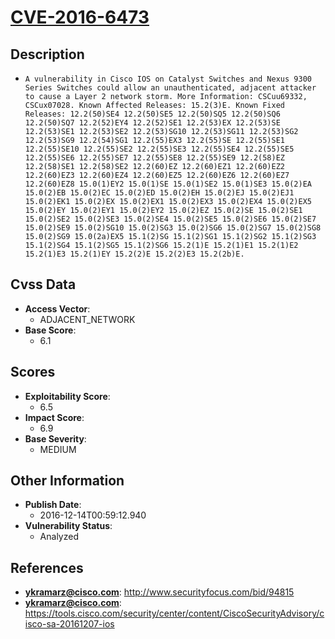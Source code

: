 
# [CVE-2016-6473](http://www.securityfocus.com/bid/94815)

## Description

- `A vulnerability in Cisco IOS on Catalyst Switches and Nexus 9300 Series Switches could allow an unauthenticated, adjacent attacker to cause a Layer 2 network storm. More Information: CSCuu69332, CSCux07028. Known Affected Releases: 15.2(3)E. Known Fixed Releases: 12.2(50)SE4 12.2(50)SE5 12.2(50)SQ5 12.2(50)SQ6 12.2(50)SQ7 12.2(52)EY4 12.2(52)SE1 12.2(53)EX 12.2(53)SE 12.2(53)SE1 12.2(53)SE2 12.2(53)SG10 12.2(53)SG11 12.2(53)SG2 12.2(53)SG9 12.2(54)SG1 12.2(55)EX3 12.2(55)SE 12.2(55)SE1 12.2(55)SE10 12.2(55)SE2 12.2(55)SE3 12.2(55)SE4 12.2(55)SE5 12.2(55)SE6 12.2(55)SE7 12.2(55)SE8 12.2(55)SE9 12.2(58)EZ 12.2(58)SE1 12.2(58)SE2 12.2(60)EZ 12.2(60)EZ1 12.2(60)EZ2 12.2(60)EZ3 12.2(60)EZ4 12.2(60)EZ5 12.2(60)EZ6 12.2(60)EZ7 12.2(60)EZ8 15.0(1)EY2 15.0(1)SE 15.0(1)SE2 15.0(1)SE3 15.0(2)EA 15.0(2)EB 15.0(2)EC 15.0(2)ED 15.0(2)EH 15.0(2)EJ 15.0(2)EJ1 15.0(2)EK1 15.0(2)EX 15.0(2)EX1 15.0(2)EX3 15.0(2)EX4 15.0(2)EX5 15.0(2)EY 15.0(2)EY1 15.0(2)EY2 15.0(2)EZ 15.0(2)SE 15.0(2)SE1 15.0(2)SE2 15.0(2)SE3 15.0(2)SE4 15.0(2)SE5 15.0(2)SE6 15.0(2)SE7 15.0(2)SE9 15.0(2)SG10 15.0(2)SG3 15.0(2)SG6 15.0(2)SG7 15.0(2)SG8 15.0(2)SG9 15.0(2a)EX5 15.1(2)SG 15.1(2)SG1 15.1(2)SG2 15.1(2)SG3 15.1(2)SG4 15.1(2)SG5 15.1(2)SG6 15.2(1)E 15.2(1)E1 15.2(1)E2 15.2(1)E3 15.2(1)EY 15.2(2)E 15.2(2)E3 15.2(2b)E.`

## Cvss Data

- **Access Vector**:
  - ADJACENT_NETWORK
- **Base Score**:
  - 6.1

## Scores

- **Exploitability Score**:
  - 6.5
- **Impact Score**:
  - 6.9
- **Base Severity**:
  - MEDIUM

## Other Information

- **Publish Date**:
  - 2016-12-14T00:59:12.940
- **Vulnerability Status**:
  - Analyzed

## References

- **ykramarz@cisco.com**: http://www.securityfocus.com/bid/94815
- **ykramarz@cisco.com**: https://tools.cisco.com/security/center/content/CiscoSecurityAdvisory/cisco-sa-20161207-ios
